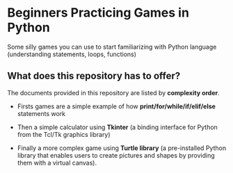# Beginners Practicing Games in Python

Some silly games you can use to start familiarizing with Python language (understanding statements, loops, functions)

## What does this repository has to offer?

The documents provided in this repository are listed by **complexity order**. 

- Firsts games are a simple example of how **print/for/while/if/elif/else** statements work 

- Then a simple calculator using **Tkinter** (a binding interface for Python from the Tcl/Tk graphics library)

- Finally a more complex game using **Turtle library** (a pre-installed Python library that enables users to create pictures and shapes by providing them with a virtual canvas).
